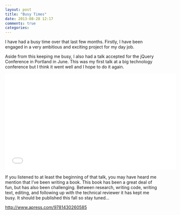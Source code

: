 ```yaml
---
layout: post
title: "Busy Times"
date: 2013-08-28 12:17
comments: true
categories: 
---
```



I have had a busy time over that last few months. Firstly, I have been engaged in a very ambitious and exciting project for my day job.

Aside from this keeping me busy, I also had a talk accepted for the jQuery Conference in Portland in June. This was my first talk at a big technology conference but I think it went well and I hope to do it again.

<iframe width="560" height="315" src="//www.youtube.com/embed/u4whslyzUEw" frameborder="0" allowfullscreen></iframe>

If you listened to at least the beginning of that talk, you may have heard me mention that I’ve been writing a book. This book has been a great deal of fun, but has also been challenging. Between research, writing code, writing text, editing, and following up with the technical reviewer it has kept me busy. It should be published this fall so stay tuned…

http://www.apress.com/9781430260585  


